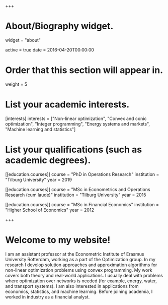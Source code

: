 +++
# About/Biography widget.
widget = "about"

active = true
date = 2016-04-20T00:00:00

# Order that this section will appear in.
weight = 5

# List your academic interests.
[interests]
interests = ["Non-linear optimization", "Convex and conic optimization", "Integer programming", "Energy systems and markets", "Machine learning and statistics"] 

# List your qualifications (such as academic degrees).

[[education.courses]]
  course = "PhD in Operations Research"
  institution = "Tilburg University"
  year = 2019
  
[[education.courses]]
  course = "MSc in Econometrics and Operations Research (cum laude)"
  institution = "Tilburg University"
  year = 2015

[[education.courses]]
  course = "MSc in Financial Economics"
  institution = "Higher School of Economics"
  year = 2012
 
+++
# Welcome to my website!



I am an assistant professor at the Econometric Institute of Erasmus University Rotterdam, working as a part of the Optimization group. In my research I develop solution approaches and approximation algorithms for non-linear optimization problems using convex programming. My work covers both theory and real-world applications. I usually deal with problems where optimization over networks is needed (for example, energy, water, and transport systems). I am also interested in applications from economics, statistics, and machine learning. Before joining academia, I worked in industry as a financial analyst.
